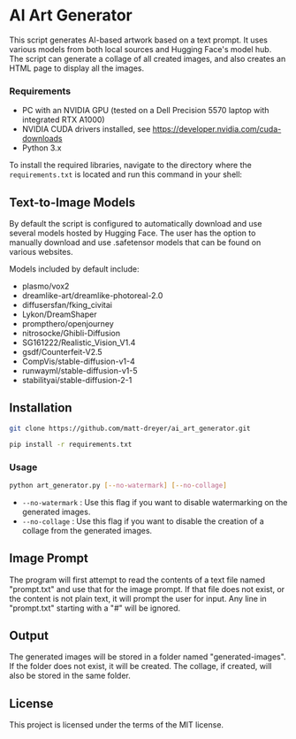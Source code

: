 # AI Art Generator

This script generates AI-based artwork based on a text prompt. It uses various models from both local sources and Hugging Face's model hub. The script can generate a collage of all created images, and also creates an HTML page to display all the images.



### Requirements
- PC with an NVIDIA GPU (tested on a Dell Precision 5570 laptop with integrated RTX A1000)
- NVIDIA CUDA drivers installed, see https://developer.nvidia.com/cuda-downloads
- Python 3.x

To install the required libraries, navigate to the directory where the `requirements.txt` is located and run this command in your shell:

## Text-to-Image Models
By default the script is configured to automatically download and use several models hosted by Hugging Face. The user has the option to manually download and use .safetensor models that can be found on various websites.

Models included by default include:
 - plasmo/vox2
 - dreamlike-art/dreamlike-photoreal-2.0
 - diffusersfan/fking_civitai
 - Lykon/DreamShaper
 - prompthero/openjourney
 - nitrosocke/Ghibli-Diffusion
 - SG161222/Realistic_Vision_V1.4
 - gsdf/Counterfeit-V2.5
 - CompVis/stable-diffusion-v1-4
 - runwayml/stable-diffusion-v1-5
 - stabilityai/stable-diffusion-2-1

## Installation

```bash
git clone https://github.com/matt-dreyer/ai_art_generator.git
```

```bash
pip install -r requirements.txt
```


### Usage

```bash
python art_generator.py [--no-watermark] [--no-collage]
```

- `--no-watermark` : Use this flag if you want to disable watermarking on the generated images.
- `--no-collage` : Use this flag if you want to disable the creation of a collage from the generated images.

## Image Prompt

The program will first attempt to read the contents of a text file named "prompt.txt" and use that for the image prompt. If that file does not exist, or the content is not plain text, it will prompt the user for input. Any line in "prompt.txt" starting with a "#" will be ignored.

## Output

The generated images will be stored in a folder named "generated-images". If the folder does not exist, it will be created. The collage, if created, will also be stored in the same folder.

## License

This project is licensed under the terms of the MIT license.
